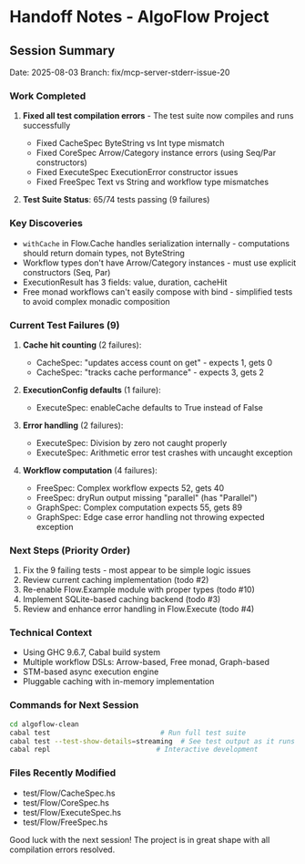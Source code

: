 # Handoff Notes - AlgoFlow Project

## Session Summary
Date: 2025-08-03
Branch: fix/mcp-server-stderr-issue-20

### Work Completed
1. **Fixed all test compilation errors** - The test suite now compiles and runs successfully
   - Fixed CacheSpec ByteString vs Int type mismatch 
   - Fixed CoreSpec Arrow/Category instance errors (using Seq/Par constructors)
   - Fixed ExecuteSpec ExecutionError constructor issues
   - Fixed FreeSpec Text vs String and workflow type mismatches

2. **Test Suite Status**: 65/74 tests passing (9 failures)

### Key Discoveries
- `withCache` in Flow.Cache handles serialization internally - computations should return domain types, not ByteString
- Workflow types don't have Arrow/Category instances - must use explicit constructors (Seq, Par)
- ExecutionResult has 3 fields: value, duration, cacheHit
- Free monad workflows can't easily compose with bind - simplified tests to avoid complex monadic composition

### Current Test Failures (9)
1. **Cache hit counting** (2 failures):
   - CacheSpec: "updates access count on get" - expects 1, gets 0
   - CacheSpec: "tracks cache performance" - expects 3, gets 2

2. **ExecutionConfig defaults** (1 failure):
   - ExecuteSpec: enableCache defaults to True instead of False

3. **Error handling** (2 failures):
   - ExecuteSpec: Division by zero not caught properly
   - ExecuteSpec: Arithmetic error test crashes with uncaught exception

4. **Workflow computation** (4 failures):
   - FreeSpec: Complex workflow expects 52, gets 40
   - FreeSpec: dryRun output missing "parallel" (has "Parallel")
   - GraphSpec: Complex computation expects 55, gets 89
   - GraphSpec: Edge case error handling not throwing expected exception

### Next Steps (Priority Order)
1. Fix the 9 failing tests - most appear to be simple logic issues
2. Review current caching implementation (todo #2)
3. Re-enable Flow.Example module with proper types (todo #10)
4. Implement SQLite-based caching backend (todo #3)
5. Review and enhance error handling in Flow.Execute (todo #4)

### Technical Context
- Using GHC 9.6.7, Cabal build system
- Multiple workflow DSLs: Arrow-based, Free monad, Graph-based
- STM-based async execution engine
- Pluggable caching with in-memory implementation

### Commands for Next Session
```bash
cd algoflow-clean
cabal test                           # Run full test suite
cabal test --test-show-details=streaming  # See test output as it runs
cabal repl                          # Interactive development
```

### Files Recently Modified
- test/Flow/CacheSpec.hs
- test/Flow/CoreSpec.hs
- test/Flow/ExecuteSpec.hs
- test/Flow/FreeSpec.hs

Good luck with the next session! The project is in great shape with all compilation errors resolved.